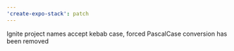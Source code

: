 ```yaml
---
'create-expo-stack': patch
---
```


Ignite project names accept kebab case, forced PascalCase conversion has been removed
